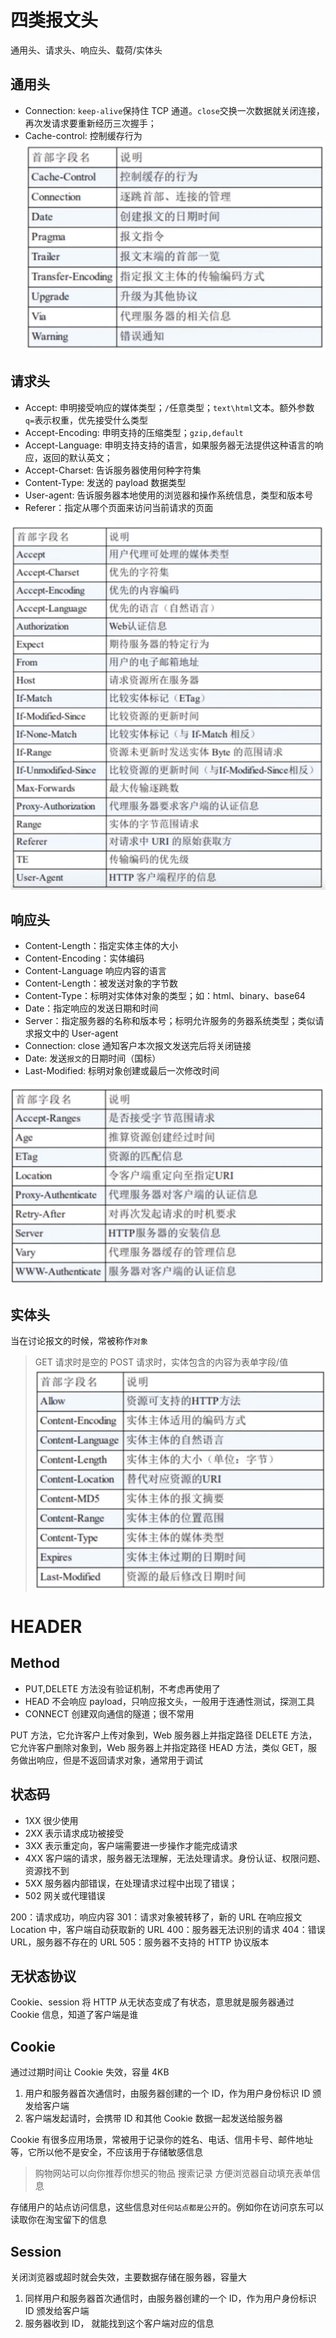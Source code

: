 # 四类报文头

通用头、请求头、响应头、载荷/实体头

## 通用头

- Connection: `keep-alive`保持住 TCP 通道。`close`交换一次数据就关闭连接，再次发请求要重新经历三次握手；
- Cache-control: 控制缓存行为
  ![通用报文头](通用头.png)

## 请求头

- Accept: 申明接受响应的媒体类型；`/`任意类型；`text\html`文本。额外参数 `q=`表示权重，优先接受什么类型
- Accept-Encoding: 申明支持的压缩类型；`gzip,default`
- Accept-Language: 申明支持支持的语言，如果服务器无法提供这种语言的响应，返回的默认英文；
- Accept-Charset: 告诉服务器使用何种字符集
- Content-Type: 发送的 payload 数据类型
- User-agent: 告诉服务器本地使用的浏览器和操作系统信息，类型和版本号
- Referer：指定从哪个页面来访问当前请求的页面

![请求头](请求头.png)

## 响应头

- Content-Length：指定实体主体的大小
- Content-Encoding：实体编码
- Content-Language 响应内容的语言
- Content-Length：被发送对象的字节数
- Content-Type：标明对实体体对象的类型；如：html、binary、base64
- Date：指定响应的发送日期和时间
- Server：指定服务器的名称和版本号；标明允许服务的务器系统类型；类似请求报文中的 User-agent
- Connection: close 通知客户本次报文发送完后将关闭链接
- Date: 发送`报文`的日期时间（国标）
- Last-Modified: 标明对象创建或最后一次修改时间

![响应头](响应头.png)

## 实体头

当在讨论报文的时候，常被称作`对象`

> GET 请求时是空的
> POST 请求时，实体包含的内容为表单字段/值
> ![实体头](实体头.png)

# HEADER

## Method

- PUT,DELETE 方法没有验证机制，不考虑再使用了
- HEAD 不会响应 payload，只响应报文头，一般用于连通性测试，探测工具
- CONNECT 创建双向通信的隧道；很不常用

PUT 方法，它允许客户上传对象到，Web 服务器上并指定路径
DELETE 方法，它允许客户删除对象到，Web 服务器上并指定路径
HEAD 方法，类似 GET，服务做出响应，但是不返回请求对象，通常用于调试

## 状态码

- 1XX 很少使用
- 2XX 表示请求成功被接受
- 3XX 表示重定向，客户端需要进一步操作才能完成请求
- 4XX 客户端的请求，服务器无法理解，无法处理请求。身份认证、权限问题、资源找不到
- 5XX 服务器内部错误，在处理请求过程中出现了错误；
- 502 网关或代理错误

200：请求成功，响应内容
301：请求对象被转移了，新的 URL 在响应报文 Location 中，客户端自动获取新的 URL
400：服务器无法识别的请求
404：错误 URL，服务器不存在的 URL
505：服务器不支持的 HTTP 协议版本

## 无状态协议

Cookie、session 将 HTTP 从无状态变成了有状态，意思就是服务器通过 Cookie 信息，知道了客户端是谁

## Cookie

通过过期时间让 Cookie 失效，容量 4KB

1. 用户和服务器首次通信时，由服务器创建的一个 ID，作为用户身份标识 ID 颁发给客户端
2. 客户端发起请时，会携带 ID 和其他 Cookie 数据一起发送给服务器

Cookie 有很多应用场景，常被用于记录你的姓名、电话、信用卡号、邮件地址等，它所以他不是安全，不应该用于存储敏感信息

> 购物网站可以向你推荐你想买的物品
> 搜索记录
> 方便浏览器自动填充表单信息

存储用户的站点访问信息，这些信息对`任何站点都是公开`的。例如你在访问京东可以读取你在淘宝留下的信息

## Session

关闭浏览器或超时就会失效，主要数据存储在服务器，容量大

1. 同样用户和服务器首次通信时，由服务器创建的一个 ID，作为用户身份标识 ID 颁发给客户端
2. 服务器收到 ID， 就能找到这个客户端对应的信息
